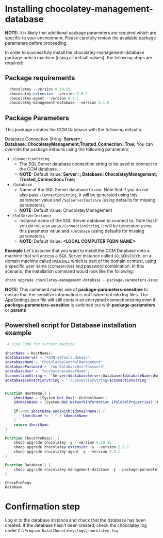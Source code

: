 # Installing chocolatey-management-database
**NOTE:** It is likely that additional package parameters are required which are specific to your environment. Please carefully review the available package parameters before proceeding.

In order to successfully install the chocolatey-management-database package onto a machine (using all default values), the following steps are required:

## Package requirements
``` powershell
  chocolatey --version 0.10.15
  chocolatey.extension --version 2.0.2
  chocolatey-agent --version 0.9.1
  chocolatey-management-database --version 0.1.0
```

## Package Parameters
This package creates the CCM Database with the following defaults:

Database Connection String: **Server=<LOCAL COMPUTER FQDN NAME>; Database=ChocolateyManagement;Trusted_Connection=True;**
You can override the package defaults using the following parameters:

* ```/ConnectionString ```
  * The SQL Server database connection string to be used to connect to the CCM database.
  * **NOTE:** Default Value: **Server=<LOCAL COMPUTER FQDN NAME>; Database=ChocolateyManagement; Trusted_Connection=True;**
* ```/Database ```
  * Name of the SQL Server database to use. Note that if you do not also pass ```/ConnectionString```, it will be generated using this parameter value and ```/SqlServerInstance``` (using defaults for missing parameters);
  * **NOTE:** Default Value: ChocolateyManagement
* ```/SqlServerInstance```
  * Instance name of the SQL Server database to connect to. Note that if you do not also pass ```/ConnectionString```, it will be generated using this parameter value and ```/Database``` (using defaults for missing parameters);
  * **NOTE:** Default Value: **\<LOCAL COMPUTER FQDN NAME\>**

**Example**
Let's assume that you want to install the CCM Database onto a machine that will access a SQL Server instance called ```SQLSERVERCCM```, on a domain machine called ```MACHINE1``` which is part of the domain ccmtest, using a specific user name (ccmservice) and password combination. In this scenario, the installation command would look like the following:

``` Powershell
choco upgrade chocolatey-management-database --package-parameters-sensitive="'/ConnectionString=""Server=MACHINE1\SQLSERVERCCM;Database=ChocolateyManagement;User ID=ccmtest\ccmservice;Password=Password01;""'"
```
**NOTE:** This command makes use of **package-parameters-sensitive** to ensure that the sensitive information is not leaked out into log files. The AppSettings.json file will still contain an encrypted connectionstring even if **package-parameters-sensitive** is switched out with  **package-parameters** or **params**

## Powershell script for Database installation example

``` powershell
 # Find FDQN for current machine
 
$hostName = HostName()
$databaseServer = 'FQDN.default.domain';
$databaseName = 'ChocolateyCentralManagement'
$databasePassword = 'YourDatabaseUserPassword';
$databaseUser = 'YourDatabaseUserName';
$connectionString = ""Server=$databaseServer;Database=$databaseName;User ID=$databaseUser;Password=$databasePassword;""
$databaseConnectionString = "'/ConnectionString=$connectionString'"


Function HostName() {
	$hostName = [System.Net.Dns]::GetHostName()
	$domainName = [System.Net.NetworkInformation.IPGlobalProperties]::GetIPGlobalProperties().DomainName
 
	if(-Not $hostName.endswith($domainName)) {
  		$hostName += "." + $domainName
	}
	return $hostName
}

Function ChocoPreReqs() {
    choco upgrade chocolatey -y --version 0.10.15
    choco upgrade chocolatey.extension -y --version 2.0.2
    choco upgrade chocolatey-agent -y --version 0.9.1
}

Function Database() {
    choco upgrade chocolatey-management-database -y --package-parameters-sensitive="'/PortNumber=24020'" --package-parameters=$databaseConnectionString
}

ChocoPreReqs
Database
```

# Confirmation step

Log in to the database instance and check that the database has been created.
If the database hasn't been created, check the chocolatey log under ``` C:\Program Data\Chocolatey\logs\chocolatey.log ```
